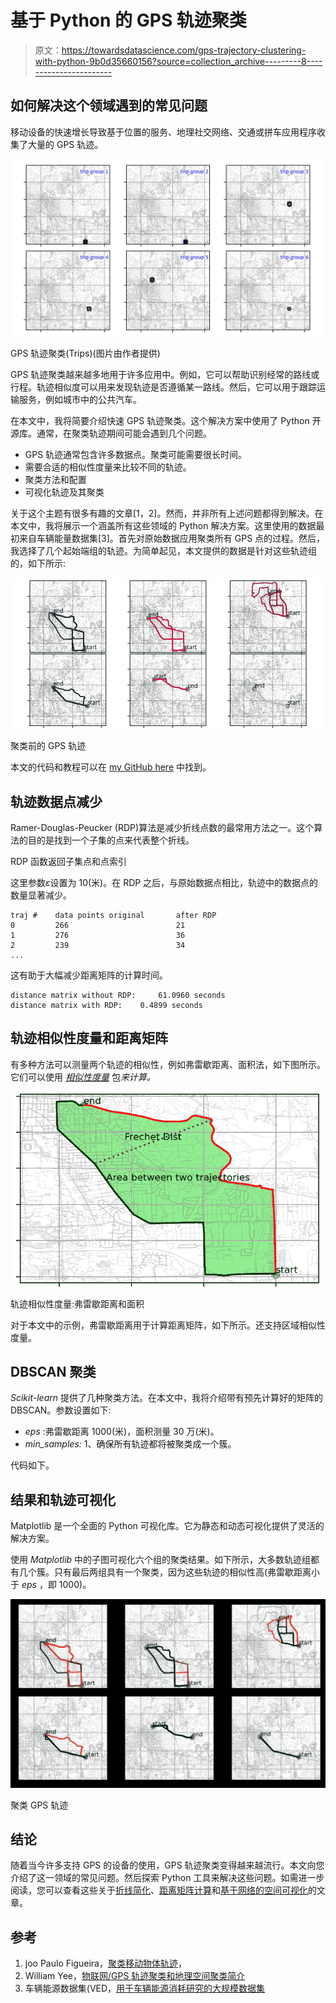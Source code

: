 # 基于 Python 的 GPS 轨迹聚类

> 原文：<https://towardsdatascience.com/gps-trajectory-clustering-with-python-9b0d35660156?source=collection_archive---------8----------------------->

## 如何解决这个领域遇到的常见问题

移动设备的快速增长导致基于位置的服务、地理社交网络、交通或拼车应用程序收集了大量的 GPS 轨迹。

![](img/20c8bdcdf73aa88be10fd649a3ba97b6.png)

GPS 轨迹聚类(Trips)(图片由作者提供)

GPS 轨迹聚类越来越多地用于许多应用中。例如，它可以帮助识别经常的路线或行程。轨迹相似度可以用来发现轨迹是否遵循某一路线。然后，它可以用于跟踪运输服务，例如城市中的公共汽车。

在本文中，我将简要介绍快速 GPS 轨迹聚类。这个解决方案中使用了 Python 开源库。通常，在聚类轨迹期间可能会遇到几个问题。

*   GPS 轨迹通常包含许多数据点。聚类可能需要很长时间。
*   需要合适的相似性度量来比较不同的轨迹。
*   聚类方法和配置
*   可视化轨迹及其聚类

关于这个主题有很多有趣的文章[1，2]。然而，并非所有上述问题都得到解决。在本文中，我将展示一个涵盖所有这些领域的 Python 解决方案。这里使用的数据最初来自车辆能量数据集[3]。首先对原始数据应用聚类所有 GPS 点的过程。然后，我选择了几个起始端组的轨迹。为简单起见，本文提供的数据是针对这些轨迹组的，如下所示:

![](img/a632b45a1a399397068e2a4365c3e218.png)

聚类前的 GPS 轨迹

本文的代码和教程可以在 [my GitHub here](https://github.com/steveyx/gps-trajectories-clustering) 中找到。

## 轨迹数据点减少

Ramer-Douglas-Peucker (RDP)算法是减少折线点数的最常用方法之一。这个算法的目的是找到一个子集的点来代表整个折线。

RDP 函数返回子集点和点索引

这里参数*ε*设置为 10(米)。在 RDP 之后，与原始数据点相比，轨迹中的数据点的数量显著减少。

```
traj #    data points original       after RDP
0         266                        21
1         276                        36
2         239                        34
...
```

这有助于大幅减少距离矩阵的计算时间。

```
distance matrix without RDP: 	 61.0960 seconds
distance matrix with RDP: 	 0.4899 seconds
```

## 轨迹相似性度量和距离矩阵

有多种方法可以测量两个轨迹的相似性，例如弗雷歇距离、面积法，如下图所示。它们可以使用 [*相似性度量*](https://pypi.org/project/similaritymeasures/) 包*来计算。*

![](img/ce9e3ced49ce9c76ac167306dc6b5ec7.png)

轨迹相似性度量:弗雷歇距离和面积

对于本文中的示例，弗雷歇距离用于计算距离矩阵，如下所示。还支持区域相似性度量。

## DBSCAN 聚类

*Scikit-learn* 提供了几种聚类方法。在本文中，我将介绍带有预先计算好的矩阵的 DBSCAN。参数设置如下:

*   *eps* :弗雷歇距离 1000(米)，面积测量 30 万(米)。
*   *min_samples:* 1、确保所有轨迹都将被聚类成一个簇。

代码如下。

## 结果和轨迹可视化

Matplotlib 是一个全面的 Python 可视化库。它为静态和动态可视化提供了灵活的解决方案。

使用 *Matplotlib* 中的子图可视化六个组的聚类结果。如下所示，大多数轨迹组都有几个簇。只有最后两组具有一个聚类，因为这些轨迹的相似性高(弗雷歇距离小于 *eps* ，即 1000)。

![](img/6122fbc52b6cf4a42b38b08204850e71.png)

聚类 GPS 轨迹

## 结论

随着当今许多支持 GPS 的设备的使用，GPS 轨迹聚类变得越来越流行。本文向您介绍了这一领域的常见问题。然后探索 Python 工具来解决这些问题。如需进一步阅读，您可以查看这些关于[折线简化](https://martinfleischmann.net/line-simplification-algorithms/)、[距离矩阵计算](/fast-discrete-fréchet-distance-d6b422a8fb77)和[基于网络的空间可视化](/data-101s-spatial-visualizations-and-analysis-in-python-with-folium-39730da2adf)的文章。

## 参考

1.  joo Paulo Figueira，[聚类移动物体轨迹](/clustering-moving-object-trajectories-216c372d37e2)，
2.  William Yee，[物联网/GPS 轨迹聚类和地理空间聚类简介](/a-gentle-introduction-to-iot-gps-trajectory-clustering-and-geospatial-clustering-daba8da8c41e)
3.  车辆能源数据集(VED，[用于车辆能源消耗研究的大规模数据集](https://arxiv.org/abs/1905.02081)